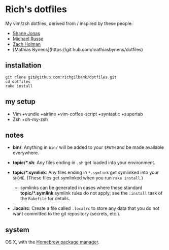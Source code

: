 Rich's dotfiles
==================
My vim/zsh dotfiles, derived from / inspired by these people:
- [Shane Jonas](https://github.com/shanejonas/dotfiles)
- [Michael Russo](https://github.com/mjrusso/dotfiles)
- [Zach Holman   ](https://github.com/holman/dotfiles)
- [Mathias Bynens](https://git   hub.com/mathiasbynens/dotfiles)

installation
------------

    git clone git@github.com:richgilbank/dotfiles.git
    cd dotfiles
    rake install

my setup
--------
- Vim +vundle +airline +vim-coffee-script +syntastic +supertab
- Zsh +oh-my-zsh

notes
-----

- **bin/**: Anything in `bin/` will be added to your `$PATH` and be made
  available everywhere.

- **topic/\*.sh**: Any files ending in `.sh` get loaded into your environment.

- **topic/\*.symlink**: Any files ending in `*.symlink` get symlinked into
  your `$HOME`. (These files get symlinked when you run `rake install`.)

  - symlinks can be generated in cases where these standard **topic/\*.symlink**
  symlink rules do not apply; see the `:install` task of the `Rakefile` for details.

- **.localrc**: Create a file called `.localrc` to store any data that you do
  not want committed to the git repository (secrets, etc.).

system
------

OS X, with the [Homebrew package manager](http://mxcl.github.com/homebrew/).
